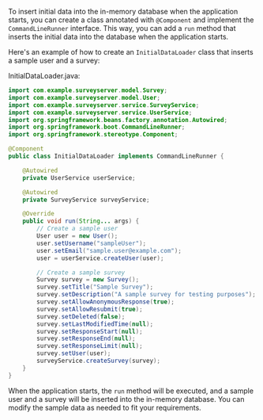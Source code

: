 To insert initial data into the in-memory database when the application starts, you can create a class annotated with `@Component` and implement the `CommandLineRunner` interface. This way, you can add a `run` method that inserts the initial data into the database when the application starts.

Here's an example of how to create an `InitialDataLoader` class that inserts a sample user and a survey:

InitialDataLoader.java:
```java
import com.example.surveyserver.model.Survey;
import com.example.surveyserver.model.User;
import com.example.surveyserver.service.SurveyService;
import com.example.surveyserver.service.UserService;
import org.springframework.beans.factory.annotation.Autowired;
import org.springframework.boot.CommandLineRunner;
import org.springframework.stereotype.Component;

@Component
public class InitialDataLoader implements CommandLineRunner {

    @Autowired
    private UserService userService;

    @Autowired
    private SurveyService surveyService;

    @Override
    public void run(String... args) {
        // Create a sample user
        User user = new User();
        user.setUsername("sampleUser");
        user.setEmail("sample.user@example.com");
        user = userService.createUser(user);

        // Create a sample survey
        Survey survey = new Survey();
        survey.setTitle("Sample Survey");
        survey.setDescription("A sample survey for testing purposes");
        survey.setAllowAnonymousResponse(true);
        survey.setAllowResubmit(true);
        survey.setDeleted(false);
        survey.setLastModifiedTime(null);
        survey.setResponseStart(null);
        survey.setResponseEnd(null);
        survey.setResponseLimit(null);
        survey.setUser(user);
        surveyService.createSurvey(survey);
    }
}
```

When the application starts, the `run` method will be executed, and a sample user and a survey will be inserted into the in-memory database. You can modify the sample data as needed to fit your requirements.